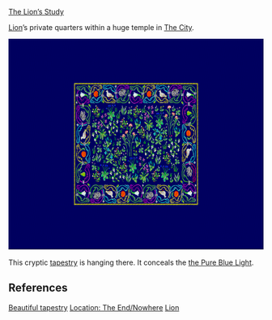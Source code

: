 <ins>The Lion’s Study</ins>

[Lion](/p/2001b9b679ed4d8abbd8cfb46998773c)’s private quarters within a huge temple in [The City](/p/a699c2b67ea049b1b3fabfa0c667582d).

<img src="../resources/e53cefeb6d31409baa78df43dd5b6d71.PNG" alt="IMG_0611.PNG" width="664" height="415" class="jop-noMdConv">

This cryptic [tapestry](/p/f5a592f4ea7f42349c436a398b07ca16) is hanging there. It conceals the [the Pure Blue Light](/p/4338fe85846e448a8de3cad2246860a5).

## References

[Beautiful tapestry](/p/f5a592f4ea7f42349c436a398b07ca16)
[Location: The End/Nowhere](/p/a2ad74c520014a0c8070f22f5930797d)
[Lion](/p/2001b9b679ed4d8abbd8cfb46998773c)
